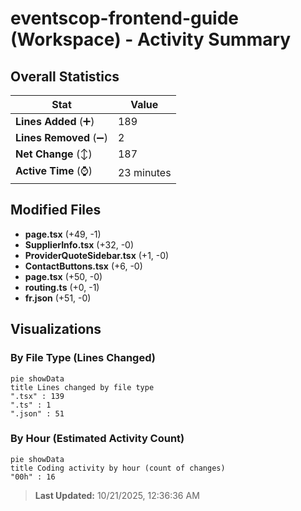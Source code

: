 # eventscop-frontend-guide (Workspace) - Activity Summary 

## Overall Statistics

| Stat                   | Value                                                             |
| ---------------------- | ----------------------------------------------------------------- |
| **Lines Added** (➕)   | 189                                          |
| **Lines Removed** (➖) | 2                                        |
| **Net Change** (↕)    | 187                |
| **Active Time** (⌚)   | 23 minutes |


## Modified Files
- **page.tsx** (+49, -1)
- **SupplierInfo.tsx** (+32, -0)
- **ProviderQuoteSidebar.tsx** (+1, -0)
- **ContactButtons.tsx** (+6, -0)
- **page.tsx** (+50, -0)
- **routing.ts** (+0, -1)
- **fr.json** (+51, -0)

## Visualizations

### By File Type (Lines Changed)

```mermaid
pie showData
title Lines changed by file type
".tsx" : 139
".ts" : 1
".json" : 51
```

### By Hour (Estimated Activity Count)

```mermaid
pie showData
title Coding activity by hour (count of changes)
"00h" : 16
```


> **Last Updated:** 10/21/2025, 12:36:36 AM